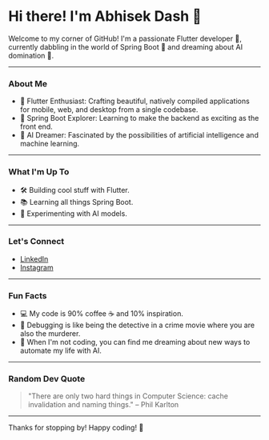 # Hi there! I'm Abhisek Dash 👋

Welcome to my corner of GitHub! I'm a passionate Flutter developer 🦋, currently dabbling in the world of Spring Boot 🌱 and dreaming about AI domination 🤖.

---

### About Me

- 🚀 Flutter Enthusiast: Crafting beautiful, natively compiled applications for mobile, web, and desktop from a single codebase.
- 🌱 Spring Boot Explorer: Learning to make the backend as exciting as the front end.
- 🤖 AI Dreamer: Fascinated by the possibilities of artificial intelligence and machine learning.

---

### What I'm Up To

- 🛠️ Building cool stuff with Flutter.
- 📚 Learning all things Spring Boot.
- 🤯 Experimenting with AI models.

---

### Let's Connect

- [LinkedIn](https://www.linkedin.com/in/abhisek-dash-b566b6195/)
- [Instagram](https://www.instagram.com/__abhisek_7/)

---

### Fun Facts

- 💻 My code is 90% coffee ☕ and 10% inspiration.
- 🐛 Debugging is like being the detective in a crime movie where you are also the murderer.
- 🚀 When I'm not coding, you can find me dreaming about new ways to automate my life with AI.

---

### Random Dev Quote

> "There are only two hard things in Computer Science: cache invalidation and naming things." – Phil Karlton

---

Thanks for stopping by! Happy coding! 🎉
